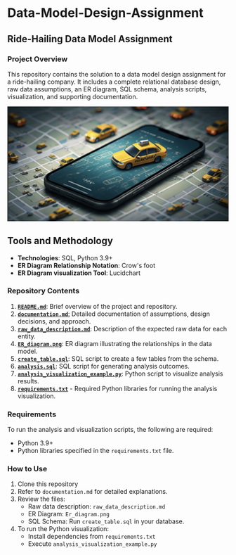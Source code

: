 # Data-Model-Design-Assignment

## Ride-Hailing Data Model Assignment

### Project Overview
This repository contains the solution to a data model design assignment for a ride-hailing company.
It includes a complete relational database design, raw data assumptions, an ER diagram, SQL schema, analysis scripts, visualization, and supporting documentation.

![alt text](assets/image.png)

## Tools and Methodology

- **Technologies**: SQL, Python 3.9+
- **ER Diagram Relationship Notation**: Crow's foot
- **ER Diagram visualization Tool**: Lucidchart


### Repository Contents
1. [**`README.md`**](https://github.com/Brit771/Data-Model-Design-Assignment/blob/main/README.md): Brief overview of the project and repository.
2. [**`documentation.md`**:](https://github.com/Brit771/Data-Model-Design-Assignment/blob/main/documentation.md) Detailed documentation of assumptions, design decisions, and approach.
3. [**`raw_data_description.md`**](https://github.com/Brit771/Data-Model-Design-Assignment/blob/main/raw_data_description.md): Description of the expected raw data for each entity.
4. [**`ER_diagram.png`**](https://github.com/Brit771/Data-Model-Design-Assignment/blob/main/ER_diagram.png): ER diagram illustrating the relationships in the data model.
5. [**`create_table.sql`**](https://github.com/Brit771/Data-Model-Design-Assignment/blob/main/create_table.sql): SQL script to create a few tables from the schema.
6. [**`analysis.sql`**](https://github.com/Brit771/Data-Model-Design-Assignment/blob/main/analysis.sql): SQL script for generating analysis outcomes.
7. [**`analysis_visualization_example.py`**](https://github.com/Brit771/Data-Model-Design-Assignment/blob/main/analysis_visualization_example.py): Python script to visualize analysis results.
8. [**`requirements.txt`**](https://github.com/Brit771/Data-Model-Design-Assignment/blob/main/requirements.txt) - Required Python libraries for running the analysis visualization.

### Requirements
To run the analysis and visualization scripts, the following are required:
- Python 3.9+
- Python libraries specified in the `requirements.txt` file.

### How to Use
1. Clone this repository
2. Refer to `documentation.md` for detailed explanations.
3. Review the files:
   - Raw data description: `raw_data_description.md`
   - ER Diagram: `Er_diagram.png`
   - SQL Schema: Run `create_table.sql` in your database.
4. To run the Python visualization:
   - Install dependencies from `requirements.txt`
   - Execute `analysis_visualization_example.py`